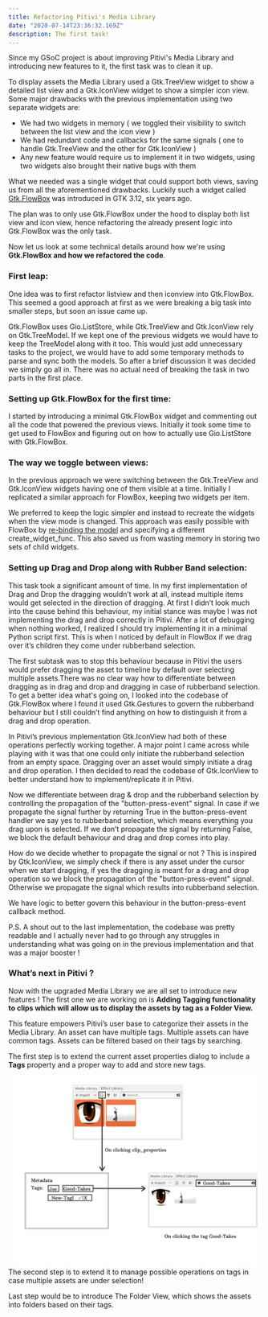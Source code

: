```yaml
---
title: Refactoring Pitivi's Media Library
date: "2020-07-14T23:36:32.169Z"
description: The first task!
---
```


Since my GSoC project is about improving Pitivi's Media Library and introducing new features to it, the first task was to clean it up.

To display assets the Media Library used a Gtk.TreeView widget to show a detailed list view and a Gtk.IconView widget to show a simpler icon view. Some major drawbacks with the previous implementation using two separate widgets are:
  - We had two widgets in memory ( we toggled their visibility to switch between the list view and the icon view )
  - We had redundant code and callbacks for the same signals ( one to handle Gtk.TreeView and the other for Gtk.IconView )
  - Any new feature would require us to implement it in two widgets, using two widgets also brought their native bugs with them

What we needed was a single widget that could support both views, saving us from all the aforementioned drawbacks. Luckily such a widget called [Gtk.FlowBox](https://developer.gnome.org/gtk3/stable/GtkFlowBox.html) was introduced in GTK 3.12, six years ago.

The plan was to only use Gtk.FlowBox under the hood to display both list view and icon view, hence refactoring the already present logic into Gtk.FlowBox was  the only task.

Now let us look at some technical details around how we're using **Gtk.FlowBox and how we refactored the code**.

### First leap:
One idea was to first refactor listview and then iconview into Gtk.FlowBox. This seemed a good approach at first as we were breaking a big task into smaller steps, but soon an issue came up.

Gtk.FlowBox uses Gio.ListStore, while Gtk.TreeView and Gtk.IconView rely on Gtk.TreeModel. If we kept one of the previous widgets we would have to keep the  TreeModel along with it too. This would just add unnecessary tasks to the project, we would have to add some temporary methods to parse and sync both the models. So after a brief discussion it was decided we simply go all in. There was no actual need of breaking the task in two parts in the first place.

### Setting up Gtk.FlowBox for the first time:
I started by introducing a minimal Gtk.FlowBox widget and commenting out all the code that powered the previous views. Initially it took some time to get used to FlowBox and figuring out on how to actually use Gio.ListStore with Gtk.FlowBox.

### The way we toggle between views:
In the previous approach we were switching between the Gtk.TreeView and Gtk.IconView widgets having one of them visible at a time. Initially I replicated a similar approach for FlowBox, keeping two widgets per item.

We preferred to keep the logic simpler and instead to recreate the widgets when the view mode is changed. This approach was easily possible with FlowBox by [re-binding the model](https://developer.gnome.org/gtk3/stable/GtkFlowBox.html#gtk-flow-box-bind-model) and specifying a different create_widget_func. This also saved us from wasting memory in storing two sets of child widgets.

### Setting up Drag and Drop along with Rubber Band selection:
This task took a significant amount of time. In my first implementation of Drag and Drop the dragging wouldn’t work at all, instead multiple items would get selected in the direction of dragging. At first I didn’t look much into the cause behind this behaviour, my initial stance was maybe I was not implementing the drag and drop correctly in Pitivi. After a lot of debugging when nothing worked, I realized I should try implementing it in a minimal Python script first. This is when I noticed by default in FlowBox if we drag over it’s children they come under rubberband selection.

The first subtask was to stop this behaviour because in Pitivi the users would prefer dragging the asset to timeline by default over selecting multiple assets.There was no clear way how to differentiate between dragging as in drag and drop and dragging in case of rubberband selection. To get a better idea what's going on, I looked into the codebase of Gtk.FlowBox where I found it used Gtk.Gestures to govern the rubberband behaviour but I still couldn’t find anything on how to distinguish it from a drag and drop operation.

In Pitivi’s previous implementation Gtk.IconView had both of these operations perfectly working together. A major point I came across while playing with it was that one could only initiate the rubberband selection from an empty space. Dragging over an asset would simply initiate a drag and drop operation. I then decided to read the codebase of Gtk.IconView to better understand how to implement/replicate it in Pitivi.

Now we differentiate between drag & drop and the rubberband selection by controlling the propagation of the "button-press-event" signal. In case if we propagate the signal further by returning True in the button-press-event handler we say yes to rubberband selection, which means everything you drag upon is selected. If we don’t propagate the signal by returning False, we block the default behaviour and drag and drop comes into play.

How do we decide whether to propagate the signal or not ?
This is inspired by Gtk.IconView, we simply check if there is any asset under the cursor when we start dragging, if yes the dragging is meant for a drag and drop operation so we block the propagation of the "button-press-event" signal. Otherwise we propagate the signal which results  into rubberband selection.

We have logic to better govern this behaviour in the button-press-event callback method.

P.S. A shout out to the last implementation, the codebase was pretty readable and I actually never had to go through any struggles in understanding what was going on in the previous implementation and that was a major booster !

### What’s next in Pitivi ?
Now with the upgraded Media Library we are all set to introduce new features ! The first one we are working on is **Adding Tagging functionality to clips which will allow us to display the assets by tag as a Folder View.**

This feature empowers Pitivi’s user base to categorize their assets in the Media Library. An asset can have multiple tags. Multiple assets can have common tags. Assets can be filtered based on their tags by searching.

The first step is to extend the current asset properties dialog to include a **Tags** property and a proper way to add and store new tags.

![tags-in-pitivi](./tagging-in-pitivi.png)
The second step is to extend it to manage possible operations on tags in case multiple assets are under selection!

Last step would be to introduce The Folder View, which shows the assets into folders based on their tags.